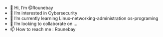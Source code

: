 - 👋 Hi, I’m @Rounebay
- 👀 I’m interested in Cybersecurity
- 🌱 I’m currently learning Linux-networking-administration os-programing
- 💞️ I’m looking to collaborate on ...
- 📫 How to reach me : Rounebay

<!---
Rounebay/Rounebay is a ✨ special ✨ repository because its `README.md` (this file) appears on your GitHub profile.
You can click the Preview link to take a look at your changes.
--->
